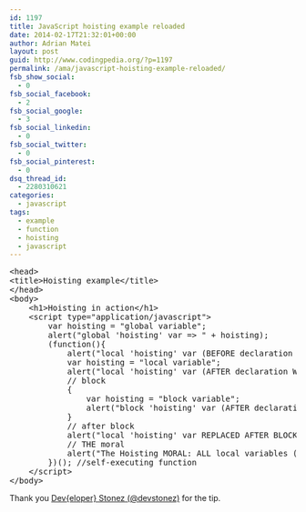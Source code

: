 ```yaml
---
id: 1197
title: JavaScript hoisting example reloaded
date: 2014-02-17T21:32:01+00:00
author: Adrian Matei
layout: post
guid: http://www.codingpedia.org/?p=1197
permalink: /ama/javascript-hoisting-example-reloaded/
fsb_show_social:
  - 0
fsb_social_facebook:
  - 2
fsb_social_google:
  - 3
fsb_social_linkedin:
  - 0
fsb_social_twitter:
  - 0
fsb_social_pinterest:
  - 0
dsq_thread_id:
  - 2280310621
categories:
  - javascript
tags:
  - example
  - function
  - hoisting
  - javascript
---
```

<pre class="lang:xhtml decode:true crayon-selected" title="HTML page containing JavaScript hoisting example">&lt;head&gt;
&lt;title&gt;Hoisting example&lt;/title&gt;
&lt;/head&gt;
&lt;body&gt;
    &lt;h1&gt;Hoisting in action&lt;/h1&gt;
    &lt;script type="application/javascript"&gt;
        var hoisting = "global variable";
        alert("global 'hoisting' var =&gt; " + hoisting);
        (function(){
            alert("local 'hoisting' var (BEFORE declaration WILL NOT PICK its global 'shadow' -&gt; undefined !) =&gt; " + hoisting);
            var hoisting = "local variable";
            alert("local 'hoisting' var (AFTER declaration WILL HIDE its global 'shadow' -&gt; assigned value !) =&gt; " + hoisting);
            // block
            {
                var hoisting = "block variable";
                alert("block 'hoisting' var (AFTER declaration WILL OVERRIDE its local 'shadow' -&gt; assigned value !) =&gt; " + hoisting);
            }
            // after block
            alert("local 'hoisting' var REPLACED AFTER BLOCK with its block 'shadow' =&gt; " + hoisting);
            // THE moral
            alert("The Hoisting MORAL: ALL local variables (even from blocks) are pre-defined/hoisted by JavaScript Runtime in front of the method body !\nDYI to make it clear !");
        })(); //self-executing function 
    &lt;/script&gt;
&lt;/body&gt;</pre>

Thank you <a title="@devstonez" href="https://twitter.com/devstonez" target="_blank">Dev{eloper} Stonez (@devstonez)</a> for the tip.